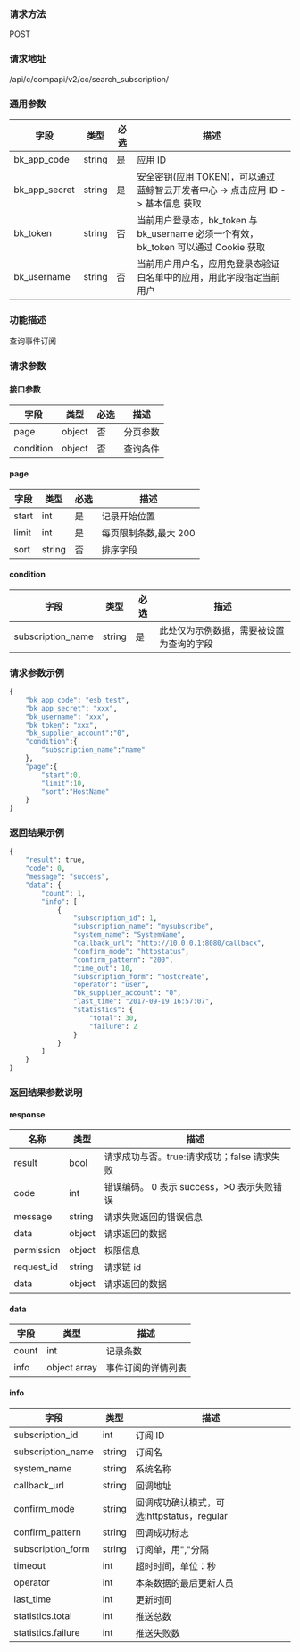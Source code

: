 
### 请求方法

POST


### 请求地址

/api/c/compapi/v2/cc/search_subscription/


### 通用参数

| 字段 | 类型 | 必选 |  描述 |
|-----------|------------|--------|------------|
| bk_app_code  |  string    | 是 | 应用 ID     |
| bk_app_secret|  string    | 是 | 安全密钥(应用 TOKEN)，可以通过 蓝鲸智云开发者中心 -> 点击应用 ID -> 基本信息 获取 |
| bk_token     |  string    | 否 | 当前用户登录态，bk_token 与 bk_username 必须一个有效，bk_token 可以通过 Cookie 获取 |
| bk_username  |  string    | 否 | 当前用户用户名，应用免登录态验证白名单中的应用，用此字段指定当前用户 |


### 功能描述

查询事件订阅

### 请求参数



#### 接口参数

| 字段                |  类型      | 必选   |  描述                       |
|---------------------|------------|--------|-----------------------------|
| page                | object     | 否     | 分页参数                    |
| condition           | object     | 否     | 查询条件                    |

#### page

| 字段      |  类型      | 必选   |  描述                |
|-----------|------------|--------|----------------------|
| start     |  int       | 是     | 记录开始位置         |
| limit     |  int       | 是     | 每页限制条数,最大 200 |
| sort      |  string    | 否     | 排序字段             |

#### condition

| 字段      |  类型      | 必选   |  描述      |
|-----------|------------|--------|------------|
| subscription_name  |string      |是      | 此处仅为示例数据，需要被设置为查询的字段 |

### 请求参数示例

```python
{
    "bk_app_code": "esb_test",
    "bk_app_secret": "xxx",
    "bk_username": "xxx",
    "bk_token": "xxx",
    "bk_supplier_account":"0",
    "condition":{
        "subscription_name":"name"
    },
    "page":{
        "start":0,
        "limit":10,
        "sort":"HostName"
    }
}
```

### 返回结果示例

```python
{
    "result": true,
    "code": 0,
    "message": "success",
    "data": {
        "count": 1,
        "info": [
            {
                "subscription_id": 1,
                "subscription_name": "mysubscribe",
                "system_name": "SystemName",
                "callback_url": "http://10.0.0.1:8080/callback",
                "confirm_mode": "httpstatus",
                "confirm_pattern": "200",
                "time_out": 10,
                "subscription_form": "hostcreate",
                "operator": "user",
                "bk_supplier_account": "0",
                "last_time": "2017-09-19 16:57:07",
                "statistics": {
                    "total": 30,
                    "failure": 2
                }
            }
        ]
    }
}
```

### 返回结果参数说明
#### response

| 名称    | 类型   | 描述                                    |
| ------- | ------ | ------------------------------------- |
| result  | bool   | 请求成功与否。true:请求成功；false 请求失败 |
| code    | int    | 错误编码。 0 表示 success，>0 表示失败错误    |
| message | string | 请求失败返回的错误信息                    |
| data    | object | 请求返回的数据                           |
| permission    | object | 权限信息    |
| request_id    | string | 请求链 id    |
| data | object | 请求返回的数据 |


#### data
| 字段   | 类型         | 描述              |
|-------|--------------|------------------|
| count | int          | 记录条数          |
| info  | object array | 事件订阅的详情列表  |

#### info
| 字段                 | 类型      | 描述                                       |
|----------------------|-----------|--------------------------------------------|
| subscription_id      | int       | 订阅 ID                                     |
| subscription_name    | string    | 订阅名                                     |
| system_name          | string    | 系统名称                                   |
| callback_url         | string    | 回调地址                                   |
| confirm_mode         | string    | 回调成功确认模式，可选:httpstatus，regular |
| confirm_pattern      | string    | 回调成功标志                               |
| subscription_form    | string    | 订阅单，用","分隔                          |
| timeout              | int       | 超时时间，单位：秒                         |
| operator             | int       | 本条数据的最后更新人员                     |
| last_time            | int       | 更新时间                                   |
| statistics.total     | int       | 推送总数                                   |
| statistics.failure   | int       | 推送失败数                                 |